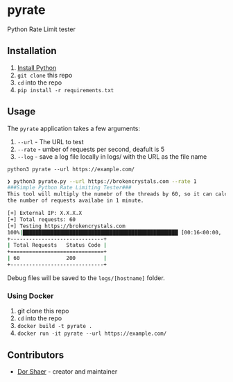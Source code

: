 # pyrate

Python Rate Limit tester

## Installation

1. [Install Python](https://wiki.python.org/moin/BeginnersGuide/Download)
2. `git clone` this repo
3. `cd` into the repo
4. `pip install -r requirements.txt`

## Usage

The `pyrate` application takes a few arguments:

1. `--url` - The URL to test
2. `--rate` - umber of requests per second, deafult is 5
3. `--log` - save a log file locally in logs/ with the URL as the file name

`python3 pyrate --url https://example.com/`

```bash
❯ python3 pyrate.py --url https://brokencrystals.com --rate 1 
###Simple Python Rate Limiting Tester###
This tool will multiply the numebr of the threads by 60, so it can calculate
the number of requests availabe in 1 minute.

[+] External IP: X.X.X.X
[+] Total requests: 60
[+] Testing https://brokencrystals.com
100%|██████████████████████████████████████████████████ [00:16<00:00,  3.58it/s]
+------------------------------+
| Total Requests   Status Code |
+==============================+
| 60               200         |
+------------------------------+

```

Debug files will be saved to the `logs/[hostname]` folder.

### Using Docker

1. git clone this repo
2. `cd` into the repo
3. `docker build -t pyrate .`
4. `docker run -it pyrate --url https://example.com/`

## Contributors

- [Dor Shaer](https://github.com/DorShaer) - creator and maintainer
